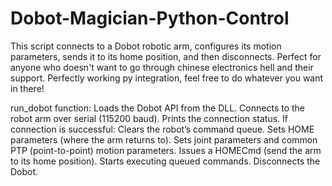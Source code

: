 # Dobot-Magician-Python-Control
This script connects to a Dobot robotic arm, configures its motion parameters, sends it to its home position, and then disconnects. Perfect for anyone who doesn't want to go through chinese electronics hell and their support.
Perfectly working py integration, feel free to do whatever you want in there!

run_dobot function:
Loads the Dobot API from the DLL.
Connects to the robot arm over serial (115200 baud).
Prints the connection status.
If connection is successful:
Clears the robot’s command queue.
Sets HOME parameters (where the arm returns to).
Sets joint parameters and common PTP (point-to-point) motion parameters.
Issues a HOMECmd (send the arm to its home position).
Starts executing queued commands.
Disconnects the Dobot.
